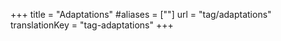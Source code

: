 +++
title = "Adaptations"
#aliases = [""]
url = "tag/adaptations"
translationKey = "tag-adaptations"
+++
